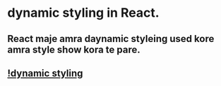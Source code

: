 # dynamic styling in React.

## React maje amra daynamic styleing used kore amra style show kora te pare.

## [!dynamic styling](https://www.youtube.com/watch?v=Eru9-kZfhw4&list=PLgH5QX0i9K3rGtitufynBKMy5gAFpa1y8&index=49)
